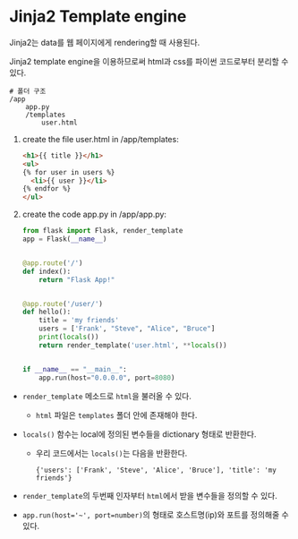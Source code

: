 # Jinja2 Template engine

Jinja2는 data를 웹 페이지에게 rendering할 때 사용된다.

Jinja2 template engine을 이용하므로써 html과 css를 파이썬 코드로부터 분리할 수 있다.

```
# 폴더 구조
/app
	app.py
	/templates
		user.html
```

1. create the file user.html in /app/templates:

    ```html
    <h1>{{ title }}</h1>
    <ul>
    {% for user in users %}
      <li>{{ user }}</li>
    {% endfor %}
    </ul>
    ```

2. create the code app.py in /app/app.py:

    ```python
    from flask import Flask, render_template
    app = Flask(__name__)
    
    
    @app.route('/')
    def index():
        return "Flask App!"
    
    
    @app.route('/user/')
    def hello():
        title = 'my friends'
        users = ['Frank', "Steve", "Alice", "Bruce"]
        print(locals())
        return render_template('user.html', **locals())
    
    
    if __name__ == "__main__":
        app.run(host="0.0.0.0", port=8080)
    
    ```

    

- `render_template` 메소드로 `html`을 불러올 수 있다.

    - `html` 파일은 `templates` 폴더 안에 존재해야 한다.

- `locals()` 함수는 local에 정의된 변수들을 dictionary 형태로 반환한다.

    - 우리 코드에서는 `locals()`는 다음을 반환한다.

        `{'users': ['Frank', 'Steve', 'Alice', 'Bruce'], 'title': 'my friends'}`

- `render_template`의 두번째 인자부터 `html`에서 받을 변수들을 정의할 수 있다.

- `app.run(host='~', port=number)`의 형태로 호스트명(ip)와 포트를 정의해줄 수 있다.